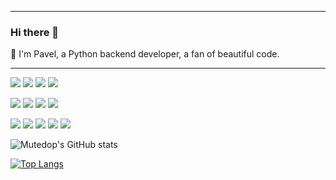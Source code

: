 <!-- ![Mutedop GitHub Banner](./illustrator/pavel_panchenko.png) -->

___
### Hi there 👋

💬 I'm Pavel, a Python backend developer, a fan of beautiful code.

___
![](https://img.shields.io/badge/Code-Python-informational?style=plastic&logo=python&logoColor=BE90F2&color=1A1B27)
![](https://img.shields.io/badge/Code-Django-informational?style=plastic&logo=django&logoColor=BE90F2&color=1A1B27)
![](https://img.shields.io/badge/Code-FastAPI-informational?style=plastic&logo=fastapi&logoColor=BE90F2&color=1A1B27)
![](https://img.shields.io/badge/Code-DRF-informational?style=plastic&logo=drf&logoColor=BE90F2&color=1A1B27)


![](https://img.shields.io/badge/DB-sql-informational?style=plastic&logo=sqlite&logoColor=BE90F2&color=1A1B27)
![](https://img.shields.io/badge/DB-MySQL-informational?style=plastic&logo=mysql&logoColor=BE90F2&color=1A1B27)
![](https://img.shields.io/badge/DB-PostgreSQL-informational?style=plastic&logo=postgresql&logoColor=BE90F2&color=1A1B27)
![](https://img.shields.io/badge/DB-SQLAlchemy-informational?style=plastic&logo=SQLAlchemy&logoColor=BE90F2&color=1A1B27)

![](https://img.shields.io/badge/Tools-GitHub-informational?style=plastic&logo=GitHub&logoColor=BE90F2&color=1A1B27)
![](https://img.shields.io/badge/Tools-Actions-informational?style=plastic&logo=github-actions&logoColor=BE90F2&color=1A1B27)
![](https://img.shields.io/badge/Tools-Docker-informational?style=plastic&logo=docker&logoColor=BE90F2&color=1A1B27)
![](https://img.shields.io/badge/Tools-NGINX-informational?style=plastic&logo=nginx&logoColor=BE90F2&color=1A1B27)
![](https://img.shields.io/badge/Tools-Postman-informational?style=plastic&logo=postman&logoColor=BE90F2&color=1A1B27)




![Mutedop's GitHub stats](https://github-readme-stats.vercel.app/api?username=mutedop&show_icons=true&theme=tokyonight)

[![Top Langs](https://github-readme-stats.vercel.app/api/top-langs/?username=mutedop&theme=tokyonight)](https://github.com/mutedop/github-readme-stats)


<!--
**Mutedop/mutedop** is a ✨ _special_ ✨ repository because its `README.md` (this file) appears on your GitHub profile.

Here are some ideas to get you started:

- 🔭 I’m currently working on ...
- 🌱 I’m currently learning ...
- 👯 I’m looking to collaborate on ...
- 🤔 I’m looking for help with ...
- 💬 Ask me about ...
- 📫 How to reach me: ...
- 😄 Pronouns: ...
- ⚡ Fun fact: ...
-->
